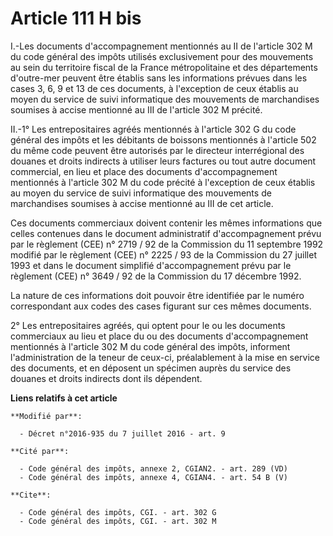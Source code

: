 # Article 111 H bis

I.-Les documents d'accompagnement mentionnés au II de l'article 302 M du code général des impôts utilisés exclusivement pour
des mouvements au sein du territoire fiscal de la France métropolitaine et des départements d'outre-mer peuvent être établis
sans les informations prévues dans les cases 3, 6, 9 et 13 de ces documents, à l'exception de ceux établis au moyen du
service de suivi informatique des mouvements de marchandises soumises à accise mentionné au III de l'article 302 M précité. 

II.-1° Les entrepositaires agréés mentionnés à l'article 302 G du code général des impôts et les débitants de boissons
mentionnés à l'article 502 du même code peuvent être autorisés par le directeur interrégional des douanes et droits indirects
à utiliser leurs factures ou tout autre document commercial, en lieu et place des documents d'accompagnement mentionnés à
l'article 302 M du code précité à l'exception de ceux établis au moyen du service de suivi informatique des mouvements de
marchandises soumises à accise mentionné au III de cet article. 

Ces documents commerciaux doivent contenir les mêmes informations que celles contenues dans le document administratif
d'accompagnement prévu par le règlement (CEE) n° 2719 / 92 de la Commission du 11 septembre 1992 modifié par le règlement
(CEE) n° 2225 / 93 de la Commission du 27 juillet 1993 et dans le document simplifié d'accompagnement prévu par le règlement
(CEE) n° 3649 / 92 de la Commission du 17 décembre 1992. 

La nature de ces informations doit pouvoir être identifiée par le numéro correspondant aux codes des cases figurant sur ces
mêmes documents. 

2° Les entrepositaires agréés, qui optent pour le ou les documents commerciaux au lieu et place du ou des documents
d'accompagnement mentionnés à l'article 302 M du code général des impôts, informent l'administration de la teneur de ceux-ci,
préalablement à la mise en service des documents, et en déposent un spécimen auprès du service des douanes et droits
indirects dont ils dépendent.

**Liens relatifs à cet article**

	**Modifié par**:

	  - Décret n°2016-935 du 7 juillet 2016 - art. 9

	**Cité par**:

	  - Code général des impôts, annexe 2, CGIAN2. - art. 289 (VD)
	  - Code général des impôts, annexe 4, CGIAN4. - art. 54 B (V)

	**Cite**:

	  - Code général des impôts, CGI. - art. 302 G
	  - Code général des impôts, CGI. - art. 302 M
